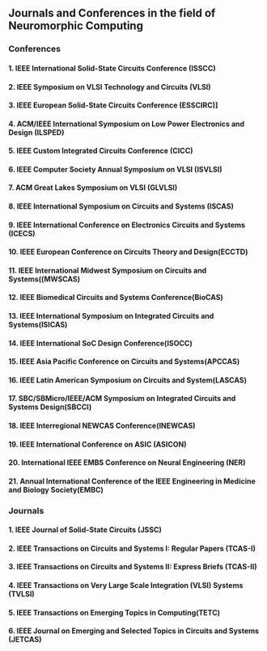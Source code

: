 ## Journals and Conferences in the field of Neuromorphic Computing
### Conferences
#### 1. IEEE International Solid-State Circuits Conference (ISSCC)
#### 2. IEEE Symposium on VLSI Technology and Circuits (VLSI)
#### 3. IEEE European Solid-State Circuits Conference (ESSCIRC)]
#### 4. ACM/IEEE International Symposium on Low Power Electronics and Design (ILSPED)
#### 5. IEEE Custom Integrated Circuits Conference (CICC)
#### 6. IEEE Computer Society Annual Symposium on VLSI (ISVLSI)
#### 7. ACM Great Lakes Symposium on VLSI (GLVLSI)
#### 8. IEEE International Symposium on Circuits and Systems (ISCAS)
#### 9. IEEE International Conference on Electronics Circuits and Systems (ICECS)
#### 10. IEEE European Conference on Circuits Theory and Design(ECCTD)
#### 11. IEEE International Midwest Symposium on Circuits and Systems((MWSCAS)
#### 12. IEEE Biomedical Circuits and Systems Conference(BioCAS)
#### 13. IEEE International Symposium on Integrated Circuits and Systems(ISICAS)
#### 14. IEEE International SoC Design Conference(ISOCC)
#### 15. IEEE Asia Pacific Conference on Circuits and Systems(APCCAS)
#### 16. IEEE Latin American Symposium on Circuits and System(LASCAS)
#### 17. SBC/SBMicro/IEEE/ACM Symposium on Integrated Circuits and Systems Design(SBCCI)
#### 18. IEEE Interregional NEWCAS Conference(INEWCAS)
#### 19. IEEE International Conference on ASIC (ASICON)
#### 20. International IEEE EMBS Conference on Neural Engineering (NER)
#### 21. Annual International Conference of the IEEE Engineering in Medicine and Biology Society(EMBC)
### Journals
#### 1. IEEE Journal of Solid-State Circuits (JSSC)
#### 2. IEEE Transactions on Circuits and Systems I: Regular Papers (TCAS-I)
#### 3. IEEE Transactions on Circuits and Systems II: Express Briefs (TCAS-II)
#### 4. IEEE Transactions on Very Large Scale Integration (VLSI) Systems (TVLSI)
#### 5. IEEE Transactions on Emerging Topics in Computing(TETC)
#### 6. IEEE Journal on Emerging and Selected Topics in Circuits and Systems (JETCAS)
